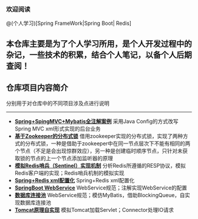 ### 欢迎阅读

@(个人学习)[Spring FrameWork|Spring Boot| Redis]

本仓库主要是为了**个人学习所用**，是个人开发过程中的杂记，一些技术的积累，结合个人笔记，以备个人后期查阅！
 ----------


## 仓库项目内容简介

分别用于对仓库中的不同项目涉及点进行说明

--------
- **[Spring+SpingMVC+Mybatis全注解案例](https://github.com/ruizhangtwite/RachelMan/tree/master/AnnotationConfigLession)**
采用Java Config的方式改写Spring MVC xml形式实现的后台业务
- **[基于Zookeeper的分布式锁](https://github.com/ruizhangtwite/RachelMan/tree/master/DistributeLock)**
借用zookeeper实现的分布式锁，实现了两种方式的分布式锁，一种是借助于zookeeper中在同一节点层次下不能有相同的两个节点（不足是会出现惊群效应），另一种是创建临时顺序节点，只针对未获取锁的节点的上一个节点添加监听器的原理
- **[模拟Redis哨兵（Sentinel）实现机制](https://github.com/ruizhangtwite/RachelMan/tree/master/MyRedisClient)**
分析Redis所遵循的RESP协议，模拟Redis客户端的实现；Redis哨兵机制的模拟实现
- **[Spring+Redis xml配置化](https://github.com/ruizhangtwite/RachelMan/tree/master/SpringRedisDemo)**
Spring+Redis xml配置化
- **[SpringBoot WebService](https://github.com/ruizhangtwite/RachelMan/tree/master/webservices-study)**
WebService规范；注解实现WebService的配置
- **[数据库连接池](https://github.com/ruizhangtwite/RachelMan/tree/master/ThreadPoolUtil)**
WebService规范；模仿MyBatis，借助BlockingQueue，自实现数据库连接池
- **[Tomcat原理自实现](https://github.com/ruizhangtwite/rachel_man/tree/master/TomcatSimpleAnalysis)**
模拟Tomcat加载Servlet；Connector处理IO请求
